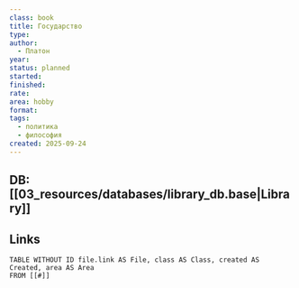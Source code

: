 ```yaml
---
class: book
title: Государство
type:
author:
  - Платон
year:
status: planned
started:
finished:
rate:
area: hobby
format:
tags:
  - политика
  - философия
created: 2025-09-24
---
```

## DB: [[03_resources/databases/library_db.base|Library]]

## Links

```dataview
TABLE WITHOUT ID file.link AS File, class AS Class, created AS Created, area AS Area
FROM [[#]]
````